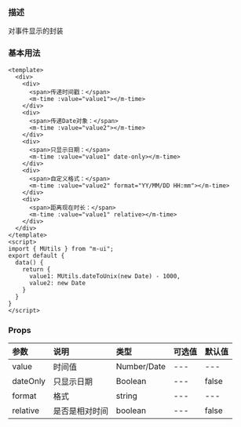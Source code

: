 ### 描述
对事件显示的封装

### 基本用法
```vue
<template>
  <div>
    <div>
      <span>传递时间戳：</span>
      <m-time :value="value1"></m-time>
    </div>
    <div>
      <span>传递Date对象：</span>
      <m-time :value="value2"></m-time>
    </div>
    <div>
      <span>只显示日期：</span>
      <m-time :value="value1" date-only></m-time>
    </div>
    <div>
      <span>自定义格式：</span>
      <m-time :value="value2" format="YY/MM/DD HH:mm"></m-time>
    </div>
    <div>
      <span>距离现在时长：</span>
      <m-time :value="value1" relative></m-time>
    </div>
  </div>
</template>
<script>
import { MUtils } from "m-ui";
export default {
  data() {
    return {
      value1: MUtils.dateToUnix(new Date) - 1000,
      value2: new Date
    }
  }
}
</script>
```
### Props

| 参数 | 说明 | 类型 | 可选值 | 默认值 |
| :---- | :---- | :---- | :---- | :---- | 
| value | 时间值 | Number/Date | --- | --- |
| dateOnly | 只显示日期 | Boolean | --- | false |
| format | 格式 | string | --- | --- |
| relative | 是否是相对时间 | boolean | --- | false |

